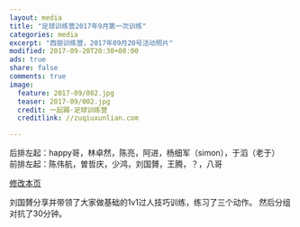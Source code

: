 ```yaml
---
layout: media
title: "足球训练营2017年9月第一次训练"
categories: media
excerpt: "西丽训练营，2017年09月20号活动照片"
modified: 2017-09-20T20:30+08:00
ads: true
share: false
comments: true
image:
  feature: 2017-09/002.jpg
  teaser: 2017-09/002.jpg
  credit: 一起踢·足球训练营
  creditlink: //zuqiuxunlian.com

---
```

后排左起：happy哥，林卓然，陈亮，阿进，杨细军（simon），于滔（老于）      
前排左起：陈伟航，曽哲庆，少鸿，刘国贇，王腾，？，八哥


<a href="https://github.com/zuqiuxunlian/zuqiuxunlian/edit/gh-pages/_posts/media/2017-09-20-training-20170920.md" class="btn-info">修改本页</a>

刘国贇分享并带领了大家做基础的1v1过人技巧训练，练习了三个动作。
然后分组对抗了30分钟。
